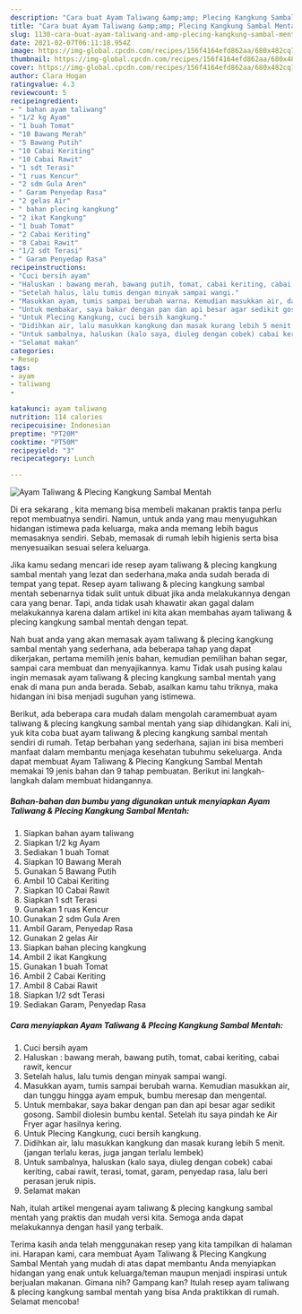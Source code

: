 ```yaml
---
description: "Cara buat Ayam Taliwang &amp;amp; Plecing Kangkung Sambal Mentah yang nikmat dan Mudah Dibuat"
title: "Cara buat Ayam Taliwang &amp;amp; Plecing Kangkung Sambal Mentah yang nikmat dan Mudah Dibuat"
slug: 1130-cara-buat-ayam-taliwang-and-amp-plecing-kangkung-sambal-mentah-yang-nikmat-dan-mudah-dibuat
date: 2021-02-07T06:11:18.954Z
image: https://img-global.cpcdn.com/recipes/156f4164efd862aa/680x482cq70/ayam-taliwang-plecing-kangkung-sambal-mentah-foto-resep-utama.jpg
thumbnail: https://img-global.cpcdn.com/recipes/156f4164efd862aa/680x482cq70/ayam-taliwang-plecing-kangkung-sambal-mentah-foto-resep-utama.jpg
cover: https://img-global.cpcdn.com/recipes/156f4164efd862aa/680x482cq70/ayam-taliwang-plecing-kangkung-sambal-mentah-foto-resep-utama.jpg
author: Clara Hogan
ratingvalue: 4.3
reviewcount: 5
recipeingredient:
- " bahan ayam taliwang"
- "1/2 kg Ayam"
- "1 buah Tomat"
- "10 Bawang Merah"
- "5 Bawang Putih"
- "10 Cabai Keriting"
- "10 Cabai Rawit"
- "1 sdt Terasi"
- "1 ruas Kencur"
- "2 sdm Gula Aren"
- " Garam Penyedap Rasa"
- "2 gelas Air"
- " bahan plecing kangkung"
- "2 ikat Kangkung"
- "1 buah Tomat"
- "2 Cabai Keriting"
- "8 Cabai Rawit"
- "1/2 sdt Terasi"
- " Garam Penyedap Rasa"
recipeinstructions:
- "Cuci bersih ayam"
- "Haluskan : bawang merah, bawang putih, tomat, cabai keriting, cabai rawit, kencur"
- "Setelah halus, lalu tumis dengan minyak sampai wangi."
- "Masukkan ayam, tumis sampai berubah warna. Kemudian masukkan air, dan tunggu hingga ayam empuk, bumbu meresap dan mengental."
- "Untuk membakar, saya bakar dengan pan dan api besar agar sedikit gosong. Sambil diolesin bumbu kental. Setelah itu saya pindah ke Air Fryer agar hasilnya kering."
- "Untuk Plecing Kangkung, cuci bersih kangkung."
- "Didihkan air, lalu masukkan kangkung dan masak kurang lebih 5 menit. (jangan terlalu keras, juga jangan terlalu lembek)"
- "Untuk sambalnya, haluskan (kalo saya, diuleg dengan cobek) cabai keriting, cabai rawit, terasi, tomat, garam, penyedap rasa, lalu beri perasan jeruk nipis."
- "Selamat makan"
categories:
- Resep
tags:
- ayam
- taliwang
- 

katakunci: ayam taliwang  
nutrition: 114 calories
recipecuisine: Indonesian
preptime: "PT20M"
cooktime: "PT50M"
recipeyield: "3"
recipecategory: Lunch

---
```



![Ayam Taliwang &amp; Plecing Kangkung Sambal Mentah](https://img-global.cpcdn.com/recipes/156f4164efd862aa/680x482cq70/ayam-taliwang-plecing-kangkung-sambal-mentah-foto-resep-utama.jpg)

Di era  sekarang , kita memang bisa membeli makanan praktis tanpa perlu repot membuatnya sendiri. Namun, untuk anda yang mau menyuguhkan hidangan istimewa pada keluarga, maka anda memang lebih bagus memasaknya sendiri. Sebab, memasak di rumah lebih higienis serta bisa menyesuaikan sesuai selera keluarga.

Jika kamu sedang mencari ide resep ayam taliwang &amp; plecing kangkung sambal mentah yang lezat dan sederhana,maka anda sudah berada di tempat yang tepat. Resep ayam taliwang &amp; plecing kangkung sambal mentah  sebenarnya tidak sulit untuk dibuat jika anda melakukannya dengan cara yang benar. Tapi, anda tidak usah khawatir akan gagal dalam melakukannya 
karena dalam artikel ini kita akan membahas ayam taliwang &amp; plecing kangkung sambal mentah dengan tepat.  



Nah buat anda yang akan memasak ayam taliwang &amp; plecing kangkung sambal mentah yang sederhana, ada beberapa tahap yang dapat dikerjakan, pertama memilih jenis bahan, kemudian pemilihan bahan segar, sampai cara membuat dan menyajikannya. kamu Tidak usah pusing kalau ingin memasak ayam taliwang &amp; plecing kangkung sambal mentah yang enak di mana pun anda berada. Sebab, asalkan kamu  tahu triknya, maka hidangan ini bisa menjadi suguhan yang istimewa.

Berikut, ada beberapa cara mudah dalam mengolah caramembuat ayam taliwang &amp; plecing kangkung sambal mentah yang siap dihidangkan. Kali ini, yuk kita coba buat ayam taliwang &amp; plecing kangkung sambal mentah sendiri di rumah. Tetap berbahan yang sederhana, sajian ini bisa memberi manfaat dalam membantu menjaga kesehatan tubuhmu sekeluarga. Anda dapat membuat Ayam Taliwang &amp; Plecing Kangkung Sambal Mentah memakai 19 jenis bahan dan 9 tahap pembuatan. Berikut ini langkah-langkah dalam membuat hidangannya.

<!--inarticleads1-->

##### Bahan-bahan dan bumbu yang digunakan untuk menyiapkan Ayam Taliwang &amp; Plecing Kangkung Sambal Mentah:

1. Siapkan  bahan ayam taliwang
1. Siapkan 1/2 kg Ayam
1. Sediakan 1 buah Tomat
1. Siapkan 10 Bawang Merah
1. Gunakan 5 Bawang Putih
1. Ambil 10 Cabai Keriting
1. Siapkan 10 Cabai Rawit
1. Siapkan 1 sdt Terasi
1. Gunakan 1 ruas Kencur
1. Gunakan 2 sdm Gula Aren
1. Ambil  Garam, Penyedap Rasa
1. Gunakan 2 gelas Air
1. Siapkan  bahan plecing kangkung
1. Ambil 2 ikat Kangkung
1. Gunakan 1 buah Tomat
1. Ambil 2 Cabai Keriting
1. Ambil 8 Cabai Rawit
1. Siapkan 1/2 sdt Terasi
1. Sediakan  Garam, Penyedap Rasa




<!--inarticleads2-->

##### Cara menyiapkan Ayam Taliwang &amp; Plecing Kangkung Sambal Mentah:

1. Cuci bersih ayam
1. Haluskan : bawang merah, bawang putih, tomat, cabai keriting, cabai rawit, kencur
1. Setelah halus, lalu tumis dengan minyak sampai wangi.
1. Masukkan ayam, tumis sampai berubah warna. Kemudian masukkan air, dan tunggu hingga ayam empuk, bumbu meresap dan mengental.
1. Untuk membakar, saya bakar dengan pan dan api besar agar sedikit gosong. Sambil diolesin bumbu kental. Setelah itu saya pindah ke Air Fryer agar hasilnya kering.
1. Untuk Plecing Kangkung, cuci bersih kangkung.
1. Didihkan air, lalu masukkan kangkung dan masak kurang lebih 5 menit. (jangan terlalu keras, juga jangan terlalu lembek)
1. Untuk sambalnya, haluskan (kalo saya, diuleg dengan cobek) cabai keriting, cabai rawit, terasi, tomat, garam, penyedap rasa, lalu beri perasan jeruk nipis.
1. Selamat makan




Nah, itulah artikel mengenai  ayam taliwang &amp; plecing kangkung sambal mentah  yang praktis dan mudah versi kita. Semoga anda dapat melakukannya dengan hasil yang terbaik. 

Terima kasih anda telah menggunakan resep yang kita tampilkan di halaman ini. Harapan kami, cara membuat  Ayam Taliwang &amp; Plecing Kangkung Sambal Mentah yang mudah di atas dapat membantu Anda menyiapkan hidangan yang enak untuk keluarga/teman maupun menjadi inspirasi untuk berjualan makanan. Gimana nih? Gampang kan? Itulah resep ayam taliwang &amp; plecing kangkung sambal mentah yang bisa Anda praktikkan di rumah. Selamat mencoba!

